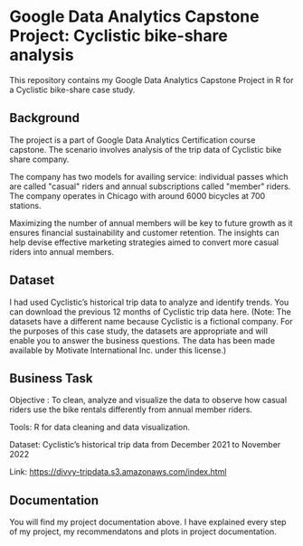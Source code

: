 # Google Data Analytics Capstone Project: Cyclistic bike-share analysis

This repository contains my Google Data Analytics Capstone Project in R for a Cyclistic bike-share case study. 

## Background
The project is a part of Google Data Analytics Certification course capstone. The scenario involves analysis of the trip data of Cyclistic bike share company.

The company has two models for availing service: individual passes which are called "casual" riders and annual subscriptions called "member" riders. The company operates in Chicago with around 6000 bicycles at 700 stations.

Maximizing the number of annual members will be key to future growth as it ensures financial sustainability and customer retention. The insights can help devise effective marketing strategies aimed to convert more casual riders into annual members.


## Dataset
I had used Cyclistic’s historical trip data to analyze and identify trends. You can download the previous 12 months of Cyclistic trip data here. (Note: The datasets have a different name because Cyclistic is a fictional company. For the purposes of this case study, the datasets are appropriate and will enable you to answer the business questions. The data has been made available by Motivate International Inc. under this license.)

## Business Task
Objective : To clean, analyze and visualize the data to observe how casual riders use the bike rentals differently from annual member riders.
 
Tools: R for data cleaning and data visualization.

Dataset: Cyclistic’s historical trip data from December 2021 to November 2022

Link: https://divvy-tripdata.s3.amazonaws.com/index.html


## Documentation
You will find my project documentation above. I have explained every step of my project, my recommendatons and plots in project documentation.
